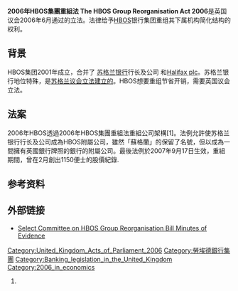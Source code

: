 **2006年HBOS集團重組法 The HBOS Group Reorganisation Act 2006**是英国议会2006年6月通过的立法。法律给予[HBOS](../Page/HBOS.md "wikilink")银行集团重组其下属机构简化结构的权利。

## 背景

HBOS集团2001年成立，合并了 [苏格兰银行](../Page/苏格兰银行.md "wikilink")行长及公司 和[Halifax plc](https://zh.wikipedia.org/wiki/Halifax_\(United_Kingdom_bank\) "wikilink")。苏格兰银行地位特殊，是[苏格兰议会立法建立的](https://zh.wikipedia.org/wiki/苏格兰议会 "wikilink")。HBOS想要重组节省开销，需要英国议会立法。

## 法案

2006年HBOS透過2006年HBOS集團重組法重組公司架構\[1\]。法例允許使苏格兰银行行长及公司成為HBOS附屬公司，雖然「蘇格蘭」的保留了名號，但以成為一間擁有英國銀行牌照的銀行的附屬公司。最後法例於2007年9月17日生效，重組期間，曾在2月創出1150便士的股價紀錄.

## 参考资料

## 外部链接

  - [Select Committee on HBOS Group Reorganisation Bill Minutes of Evidence](http://www.publications.parliament.uk/pa/cm200506/cmselect/cmubchbos0506/6030802.htm)

[Category:United_Kingdom_Acts_of_Parliament_2006](https://zh.wikipedia.org/wiki/Category:United_Kingdom_Acts_of_Parliament_2006 "wikilink") [Category:勞埃德銀行集團](https://zh.wikipedia.org/wiki/Category:勞埃德銀行集團 "wikilink") [Category:Banking_legislation_in_the_United_Kingdom](https://zh.wikipedia.org/wiki/Category:Banking_legislation_in_the_United_Kingdom "wikilink") [Category:2006_in_economics](https://zh.wikipedia.org/wiki/Category:2006_in_economics "wikilink")

1.